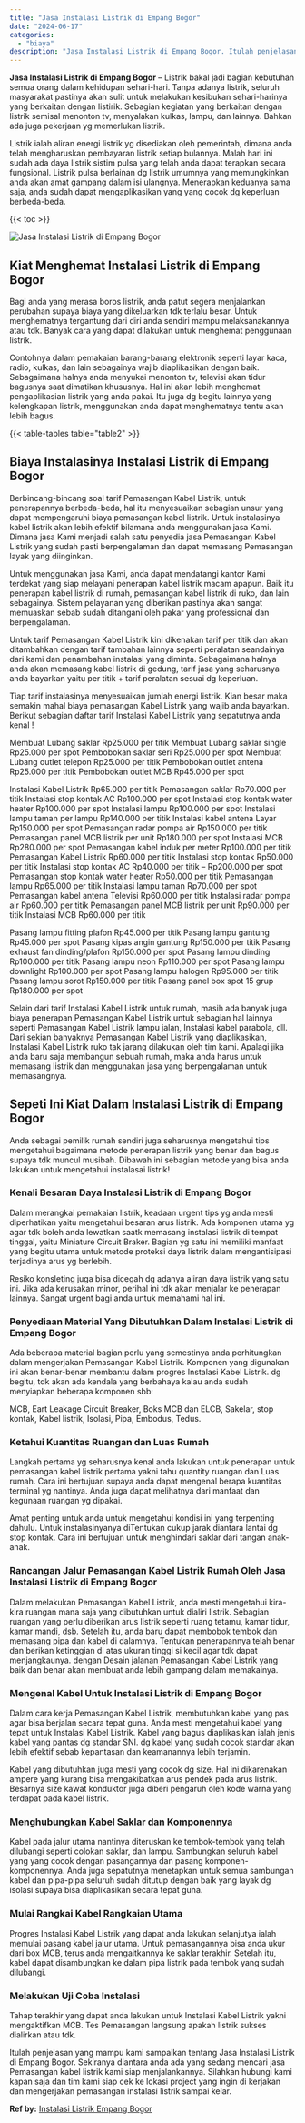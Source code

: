 ```yaml
---
title: "Jasa Instalasi Listrik di Empang Bogor"
date: "2024-06-17"
categories: 
  - "biaya"
description: "Jasa Instalasi Listrik di Empang Bogor. Itulah penjelasan yang mampu kami sampaikan tentang Jasa Instalasi Listrik di Empang Bogor. Sekiranya diantara anda a..."
---
```


**Jasa Instalasi Listrik di Empang Bogor** – Listrik bakal jadi bagian kebutuhan semua orang dalam kehidupan sehari-hari. Tanpa adanya listrik, seluruh masyarakat pastinya akan sulit untuk melakukan kesibukan sehari-harinya yang berkaitan dengan listirik. Sebagian kegiatan yang berkaitan dengan listrik semisal menonton tv, menyalakan kulkas, lampu, dan lainnya. Bahkan ada juga pekerjaan yg memerlukan listrik.

Listrik ialah aliran energi listrik yg disediakan oleh pemerintah, dimana anda telah mengharuskan pembayaran listrik setiap bulannya. Malah hari ini sudah ada daya listrik sistim pulsa yang telah anda dapat terapkan secara fungsional. Listrik pulsa berlainan dg listrik umumnya yang memungkinkan anda akan amat gampang dalam isi ulangnya. Menerapkan keduanya sama saja, anda sudah dapat mengaplikasikan yang yang cocok dg keperluan berbeda-beda.

{{< toc >}}

![Jasa Instalasi Listrik di Empang Bogor](/images/instalasi-listrik-murah33.png)

## Kiat Menghemat Instalasi Listrik di Empang Bogor

Bagi anda yang merasa boros listrik, anda patut segera menjalankan perubahan supaya biaya yang dikeluarkan tdk terlalu besar. Untuk menghematnya tergantung dari diri anda sendiri mampu melaksanakannya atau tdk. Banyak cara yang dapat dilakukan untuk menghemat penggunaan listrik.

Contohnya dalam pemakaian barang-barang elektronik seperti layar kaca, radio, kulkas, dan lain sebagainya wajib diaplikasikan dengan baik. Sebagaimana halnya anda menyukai menonton tv, televisi akan tidur bagusnya saat dimatikan khususnya. Hal ini akan lebih menghemat pengaplikasian listrik yang anda pakai. Itu juga dg begitu lainnya yang kelengkapan listrik, menggunakan anda dapat menghematnya tentu akan lebih bagus.

{{< table-tables table="table2" >}}

## Biaya Instalasinya Instalasi Listrik di Empang Bogor

Berbincang-bincang soal tarif Pemasangan Kabel Listrik, untuk penerapannya berbeda-beda, hal itu menyesuaikan sebagian unsur yang dapat mempengaruhi biaya pemasangan kabel listrik. Untuk instalasinya kabel listrik akan lebih efektif bilamana anda menggunakan jasa Kami. Dimana jasa Kami menjadi salah satu penyedia jasa Pemasangan Kabel Listrik yang sudah pasti berpengalaman dan dapat memasang Pemasangan layak yang diinginkan.

Untuk menggunakan jasa Kami, anda dapat mendatangi kantor Kami terdekat yang siap melayani penerapan kabel listrik macam apapun. Baik itu penerapan kabel listrik di rumah, pemasangan kabel listrik di ruko, dan lain sebagainya. Sistem pelayanan yang diberikan pastinya akan sangat memuaskan sebab sudah ditangani oleh pakar yang professional dan berpengalaman.

Untuk tarif Pemasangan Kabel Listrik kini dikenakan tarif per titik dan akan ditambahkan dengan tarif tambahan lainnya seperti peralatan seandainya dari kami dan penambahan instalasi yang diminta. Sebagaimana halnya anda akan memasang kabel listrik di gedung, tarif jasa yang seharusnya anda bayarkan yaitu per titik + tarif peralatan sesuai dg keperluan.

Tiap tarif instalasinya menyesuaikan jumlah energi listrik. Kian besar maka semakin mahal biaya pemasangan Kabel Listrik yang wajib anda bayarkan. Berikut sebagian daftar tarif Instalasi Kabel Listrik yang sepatutnya anda kenal !

Membuat Lubang saklar Rp25.000 per titik Membuat Lubang saklar single Rp25.000 per spot Pembobokan saklar seri Rp25.000 per spot Membuat Lubang outlet telepon Rp25.000 per titik Pembobokan outlet antena Rp25.000 per titik Pembobokan outlet MCB Rp45.000 per spot

Instalasi Kabel Listrik Rp65.000 per titik Pemasangan saklar Rp70.000 per titik Instalasi stop kontak AC Rp100.000 per spot Instalasi stop kontak water heater Rp100.000 per spot Instalasi lampu Rp100.000 per spot Instalasi lampu taman per lampu Rp140.000 per titik Instalasi kabel antena Layar Rp150.000 per spot Pemasangan radar pompa air Rp150.000 per titik Pemasangan panel MCB listrik per unit Rp180.000 per spot Instalasi MCB Rp280.000 per spot Pemasangan kabel induk per meter Rp100.000 per titik Pemasangan Kabel Listrik Rp60.000 per titik Instalasi stop kontak Rp50.000 per titik Instalasi stop kontak AC Rp40.000 per titik – Rp200.000 per spot Pemasangan stop kontak water heater Rp50.000 per titik Pemasangan lampu Rp65.000 per titik Instalasi lampu taman Rp70.000 per spot Pemasangan kabel antena Televisi Rp60.000 per titik Instalasi radar pompa air Rp60.000 per titik Pemasangan panel MCB listrik per unit Rp90.000 per titik Instalasi MCB Rp60.000 per titik

Pasang lampu fitting plafon Rp45.000 per titik Pasang lampu gantung Rp45.000 per spot Pasang kipas angin gantung Rp150.000 per titik Pasang exhaust fan dinding/plafon Rp150.000 per spot Pasang lampu dinding Rp100.000 per titik Pasang lampu neon Rp110.000 per spot Pasang lampu downlight Rp100.000 per spot Pasang lampu halogen Rp95.000 per titik Pasang lampu sorot Rp150.000 per titik Pasang panel box spot 15 grup Rp180.000 per spot

Selain dari tarif Instalasi Kabel Listrik untuk rumah, masih ada banyak juga biaya penerapan Pemasangan Kabel Listrik untuk sebagian hal lainnya seperti Pemasangan Kabel Listrik lampu jalan, Instalasi kabel parabola, dll. Dari sekian banyaknya Pemasangan Kabel Listrik yang diaplikasikan, Instalasi Kabel Listrik ruko tak jarang dilakukan oleh tim kami. Apalagi jika anda baru saja membangun sebuah rumah, maka anda harus untuk memasang listrik dan menggunakan jasa yang berpengalaman untuk memasangnya.

## Sepeti Ini Kiat Dalam Instalasi Listrik di Empang Bogor


Anda sebagai pemilik rumah sendiri juga seharusnya mengetahui tips mengetahui bagaimana metode penerapan listrik yang benar dan bagus supaya tdk muncul musibah. Dibawah ini sebagian metode yang bisa anda lakukan untuk mengetahui instalasai listrik!

### Kenali Besaran Daya Instalasi Listrik di Empang Bogor

Dalam merangkai pemakaian listrik, keadaan urgent tips yg anda mesti diperhatikan yaitu mengetahui besaran arus listrik. Ada komponen utama yg agar tdk boleh anda lewatkan saatk memasang instalasi listrik di tempat tinggal, yaitu Miniature Circuit Braker. Bagian yg satu ini memiliki manfaat yang begitu utama untuk metode proteksi daya listrik dalam mengantisipasi terjadinya arus yg berlebih.

Resiko konsleting juga bisa dicegah dg adanya aliran daya listrik yang satu ini. Jika ada kerusakan minor, perihal ini tdk akan menjalar ke penerapan lainnya. Sangat urgent bagi anda untuk memahami hal ini.

### Penyediaan Material Yang Dibutuhkan Dalam Instalasi Listrik di Empang Bogor

Ada beberapa material bagian perlu yang semestinya anda perhitungkan dalam mengerjakan Pemasangan Kabel Listrik. Komponen yang digunakan ini akan benar-benar membantu dalam progres Instalasi Kabel Listrik. dg begitu, tdk akan ada kendala yang berbahaya kalau anda sudah menyiapkan beberapa komponen sbb:

MCB, Eart Leakage Circuit Breaker, Boks MCB dan ELCB, Sakelar, stop kontak, Kabel listrik, Isolasi, Pipa, Embodus, Tedus.

### Ketahui Kuantitas Ruangan dan Luas Rumah

Langkah pertama yg seharusnya kenal anda lakukan untuk penerapan untuk pemasangan kabel listrik pertama yakni tahu quantity ruangan dan Luas rumah. Cara ini bertujuan supaya anda dapat mengenal berapa kuantitas terminal yg nantinya. Anda juga dapat melihatnya dari manfaat dan kegunaan ruangan yg dipakai.

Amat penting untuk anda untuk mengetahui kondisi ini yang terpenting dahulu. Untuk instalasinyanya diTentukan cukup jarak diantara lantai dg stop kontak. Cara ini bertujuan untuk menghindari saklar dari tangan anak-anak.

### Rancangan Jalur Pemasangan Kabel Listrik Rumah Oleh Jasa Instalasi Listrik di Empang Bogor

Dalam melakukan Pemasangan Kabel Listrik, anda mesti mengetahui kira-kira ruangan mana saja yang dibutuhkan untuk dialiri listrik. Sebagian ruangan yang perlu diberikan arus listrik seperti ruang tetamu, kamar tidur, kamar mandi, dsb. Setelah itu, anda baru dapat membobok tembok dan memasang pipa dan kabel di dalamnya. Tentukan penerapannya telah benar dan berikan ketinggian di atas ukuran tinggi si kecil agar tdk dapat menjangkaunya. dengan Desain jalanan Pemasangan Kabel Listrik yang baik dan benar akan membuat anda lebih gampang dalam memakainya.

### Mengenal Kabel Untuk Instalasi Listrik di Empang Bogor

Dalam cara kerja Pemasangan Kabel Listrik, membutuhkan kabel yang pas agar bisa berjalan secara tepat guna. Anda mesti mengetahui kabel yang tepat untuk Instalasi Kabel Listrik. Kabel yang bagus diaplikasikan ialah jenis kabel yang pantas dg standar SNI. dg kabel yang sudah cocok standar akan lebih efektif sebab kepantasan dan keamanannya lebih terjamin.

Kabel yang dibutuhkan juga mesti yang cocok dg size. Hal ini dikarenakan ampere yang kurang bisa mengakibatkan arus pendek pada arus listrik. Besarnya size kawat konduktor juga diberi pengaruh oleh kode warna yang terdapat pada kabel listrik.

### Menghubungkan Kabel Saklar dan Komponennya

Kabel pada jalur utama nantinya diteruskan ke tembok-tembok yang telah dilubangi seperti colokan saklar, dan lampu. Sambungkan seluruh kabel yang yang cocok dengan pasangannya dan pasang komponen-komponennya. Anda juga sepatutnya menetapkan untuk semua sambungan kabel dan pipa-pipa seluruh sudah ditutup dengan baik yang layak dg isolasi supaya bisa diaplikasikan secara tepat guna.

### Mulai Rangkai Kabel Rangkaian Utama

Progres Instalasi Kabel Listrik yang dapat anda lakukan selanjutya ialah memulai pasang kabel jalur utama. Untuk pemasangannya bisa anda ukur dari box MCB, terus anda mengaitkannya ke saklar terakhir. Setelah itu, kabel dapat disambungkan ke dalam pipa listrik pada tembok yang sudah dilubangi.

### Melakukan Uji Coba Instalasi

Tahap terakhir yang dapat anda lakukan untuk Instalasi Kabel Listrik yakni mengaktifkan MCB. Tes Pemasangan langsung apakah listrik sukses dialirkan atau tdk.

Itulah penjelasan yang mampu kami sampaikan tentang Jasa Instalasi Listrik di Empang Bogor. Sekiranya diantara anda ada yang sedang mencari jasa Pemasangan kabel listrik kami siap menjalankannya. Silahkan hubungi kami kapan saja dan tim kami siap cek ke lokasi project yang ingin di kerjakan dan mengerjakan pemasangan instalasi listrik sampai kelar.

**Ref by:** [Instalasi Listrik Empang Bogor](https://id.wikipedia.org/wiki/Instalasi)
